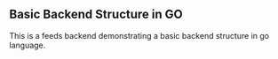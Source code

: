 ## Basic Backend Structure in GO
This is a feeds backend demonstrating a basic backend structure in go language.
